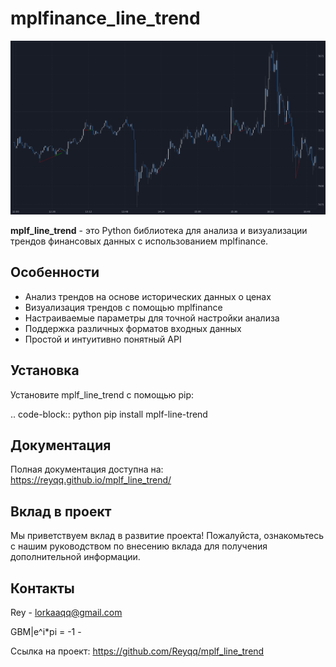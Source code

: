 # mplfinance_line_trend

![Logo](docs/source/image/grafic.png)

**mplf_line_trend** - это Python библиотека для анализа и визуализации трендов финансовых данных с использованием mplfinance.

## Особенности

- Анализ трендов на основе исторических данных о ценах
- Визуализация трендов с помощью mplfinance
- Настраиваемые параметры для точной настройки анализа
- Поддержка различных форматов входных данных
- Простой и интуитивно понятный API

## Установка

Установите mplf_line_trend с помощью pip:

.. code-block:: python
   pip install mplf-line-trend


## Документация

Полная документация доступна на: https://reyqq.github.io/mplf_line_trend/


## Вклад в проект

Мы приветствуем вклад в развитие проекта! Пожалуйста, ознакомьтесь с нашим руководством по внесению вклада для получения дополнительной информации.


## Контакты

Rey - lorkaaqq@gmail.com 

GBM|e^i*pi = -1 - 

Ссылка на проект: https://github.com/Reyqq/mplf_line_trend

